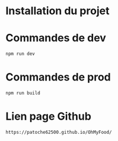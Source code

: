 # Installation du projet

# Commandes de dev
```
npm run dev 
```

# Commandes de prod
`` npm run build ``

# Lien page Github
``` https://patoche62500.github.io/OhMyFood/ ```
